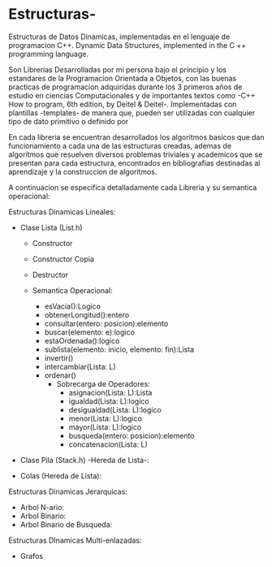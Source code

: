 # Estructuras-
Estructuras de Datos Dinamicas, implementadas en el lenguaje de programacion C++.
Dynamic Data Structures, implemented in the C ++ programming language.

Son Librerias Desarrolladas por mi persona bajo el principio y los estandares de la Programacion Orientada a Objetos, con las buenas practicas de programacion adquiridas durante los 3 primeros años de estudio en ciencias Computacionales y de importantes textos como -C++ How to program, 6th edition, by Deitel & Deitel-. Implementadas con plantillas -templates- de manera que, pueden ser utilizadas con cualquier tipo de dato primitivo o definido por 

En cada libreria se encuentran desarrollados los algoritmos basicos que dan funcionamiento a cada una de las estructuras creadas, ademas de algoritmos que resuelven diversos problemas triviales y academicos que se presentan para cada estructura, encontrados en bibliografias destinadas al aprendizaje y la construccion de algoritmos.

A continuacion se especifica detalladamente cada Libreria y su semantica operacional:

Estructuras Dinamicas Lineales:

  - Clase Lista (List.h)
      - Constructor
      - Constructor Copia
      - Destructor
      
      - Semantica Operacional:
          - esVacia():Logico
          - obtenerLongitud():entero
          - consultar(entero: posicion):elemento
          - buscar(elemento: e):logico
          - estaOrdenada():logico
          - sublista(elemento: inicio, elemento: fin):Lista
          - invertir()
          - intercambiar(Lista: L)
          - ordenar()
             - Sobrecarga de Operadores:
                 - asignacion(Lista: L):Lista
                 - igualdad(Lista: L):logico
                 - desigualdad(Lista: L):logico
                 - menor(Lista: L):logico
                 - mayor(Lista: L):logico
                 - busqueda(entero: posicion):elemento
                 - concatenacion(Lista: L)
                
          
  - Clase Pila (Stack.h) -Hereda de Lista-:
  
  
  
  - Colas (Hereda de Lista):
  
Estructuras Dinamicas Jerarquicas:

  - Arbol N-ario:
  - Arbol Binario:
  - Arbol Binario de Busqueda:
  
  
Estructuras DInamicas Multi-enlazadas:

  - Grafos
